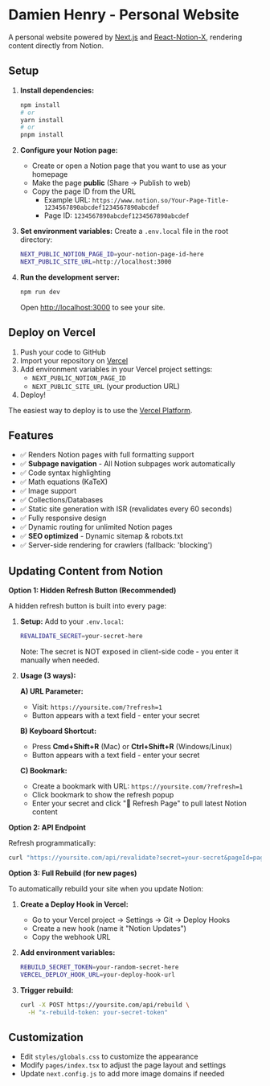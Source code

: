 # Damien Henry - Personal Website

A personal website powered by [Next.js](https://nextjs.org/) and [React-Notion-X](https://github.com/NotionX/react-notion-x), rendering content directly from Notion.

## Setup

1. **Install dependencies:**
   ```bash
   npm install
   # or
   yarn install
   # or
   pnpm install
   ```

2. **Configure your Notion page:**
   - Create or open a Notion page that you want to use as your homepage
   - Make the page **public** (Share → Publish to web)
   - Copy the page ID from the URL
     - Example URL: `https://www.notion.so/Your-Page-Title-1234567890abcdef1234567890abcdef`
     - Page ID: `1234567890abcdef1234567890abcdef`

3. **Set environment variables:**
   Create a `.env.local` file in the root directory:
   ```bash
   NEXT_PUBLIC_NOTION_PAGE_ID=your-notion-page-id-here
   NEXT_PUBLIC_SITE_URL=http://localhost:3000
   ```

4. **Run the development server:**
   ```bash
   npm run dev
   ```

   Open [http://localhost:3000](http://localhost:3000) to see your site.

## Deploy on Vercel

1. Push your code to GitHub
2. Import your repository on [Vercel](https://vercel.com)
3. Add environment variables in your Vercel project settings:
   - `NEXT_PUBLIC_NOTION_PAGE_ID`
   - `NEXT_PUBLIC_SITE_URL` (your production URL)
4. Deploy!

The easiest way to deploy is to use the [Vercel Platform](https://vercel.com/new).

## Features

- ✅ Renders Notion pages with full formatting support
- ✅ **Subpage navigation** - All Notion subpages work automatically
- ✅ Code syntax highlighting
- ✅ Math equations (KaTeX)
- ✅ Image support
- ✅ Collections/Databases
- ✅ Static site generation with ISR (revalidates every 60 seconds)
- ✅ Fully responsive design
- ✅ Dynamic routing for unlimited Notion pages
- ✅ **SEO optimized** - Dynamic sitemap & robots.txt
- ✅ Server-side rendering for crawlers (fallback: 'blocking')

## Updating Content from Notion

**Option 1: Hidden Refresh Button (Recommended)**

A hidden refresh button is built into every page:

1. **Setup:**
   Add to your `.env.local`:
   ```bash
   REVALIDATE_SECRET=your-secret-here
   ```
   
   Note: The secret is NOT exposed in client-side code - you enter it manually when needed.

2. **Usage (3 ways):**
   
   **A) URL Parameter:**
   - Visit: `https://yoursite.com/?refresh=1`
   - Button appears with a text field - enter your secret
   
   **B) Keyboard Shortcut:**
   - Press **Cmd+Shift+R** (Mac) or **Ctrl+Shift+R** (Windows/Linux)
   - Button appears with a text field - enter your secret
   
   **C) Bookmark:**
   - Create a bookmark with URL: `https://yoursite.com/?refresh=1`
   - Click bookmark to show the refresh popup
   - Enter your secret and click "🔄 Refresh Page" to pull latest Notion content

**Option 2: API Endpoint**

Refresh programmatically:
```bash
curl "https://yoursite.com/api/revalidate?secret=your-secret&pageId=page-id"
```

**Option 3: Full Rebuild (for new pages)**

To automatically rebuild your site when you update Notion:

1. **Create a Deploy Hook in Vercel:**
   - Go to your Vercel project → Settings → Git → Deploy Hooks
   - Create a new hook (name it "Notion Updates")
   - Copy the webhook URL

2. **Add environment variables:**
   ```bash
   REBUILD_SECRET_TOKEN=your-random-secret-here
   VERCEL_DEPLOY_HOOK_URL=your-deploy-hook-url
   ```

3. **Trigger rebuild:**
   ```bash
   curl -X POST https://yoursite.com/api/rebuild \
     -H "x-rebuild-token: your-secret-token"
   ```

## Customization

- Edit `styles/globals.css` to customize the appearance
- Modify `pages/index.tsx` to adjust the page layout and settings
- Update `next.config.js` to add more image domains if needed

